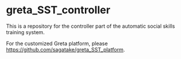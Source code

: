 # greta_SST_controller

This is a repository for the controller part of the automatic social skills training system.

For the customized Greta platform, please https://github.com/sagatake/greta_SST_platform.
